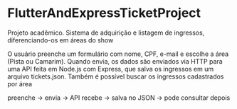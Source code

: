 # FlutterAndExpressTicketProject
Projeto acadêmico. Sistema de adquirição e listagem de ingressos, diferenciando-os em áreas do show 

O usuário preenche um formulário com nome, CPF, e-mail e escolhe a área (Pista ou Camarim). Quando envia, os dados são enviados via HTTP para uma API feita em Node.js com Express, que salva os ingressos em um arquivo tickets.json. Também é possível buscar os ingressos cadastrados por área

preenche → envia → API recebe → salva no JSON → pode consultar depois
